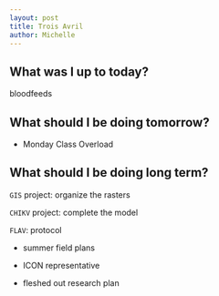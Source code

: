 ```yaml
---
layout: post
title: Trois Avril
author: Michelle
---
```


## What was I up to today?

bloodfeeds

## What should I be doing tomorrow?

* Monday Class Overload

## What should I be doing long term?

`GIS` project: organize the rasters

`CHIKV` project: complete the model

`FLAV`: protocol

* summer field plans

* ICON representative

* fleshed out research plan

<i class="fa fa-code" style="color:pink"> </i>




